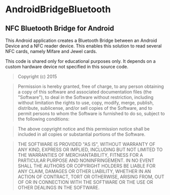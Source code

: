 # AndroidBridgeBluetooth

## NFC Bluetooth Bridge for Android

This Android application creates a Bluetooth Bridge between an Android Device and a NFC reader device. 
This enables this solution to read several NFC cards, namely Mifare and Jewel cards.

This code is shared only for educational purposes only. It depends on a custom hardware device not specified in this source code.



> Copyright (c) 2015

> Permission is hereby granted, free of charge, to any person obtaining a copy of this software and associated documentation files (the "Software"), to deal in the Software without restriction, including without limitation the rights to use, copy, modify, merge, publish, distribute, sublicense, and/or sell copies of the Software, and to permit persons to whom the Software is furnished to do so, subject to the following conditions:

> The above copyright notice and this permission notice shall be included in all copies or substantial portions of the Software.

> THE SOFTWARE IS PROVIDED "AS IS", WITHOUT WARRANTY OF ANY KIND, EXPRESS OR IMPLIED, INCLUDING BUT NOT LIMITED TO THE WARRANTIES OF MERCHANTABILITY, FITNESS FOR A PARTICULAR PURPOSE AND NONINFRINGEMENT. IN NO EVENT SHALL THE AUTHORS OR COPYRIGHT HOLDERS BE LIABLE FOR ANY CLAIM, DAMAGES OR OTHER LIABILITY, WHETHER IN AN ACTION OF CONTRACT, TORT OR OTHERWISE, ARISING FROM, OUT OF OR IN CONNECTION WITH THE SOFTWARE OR THE USE OR OTHER DEALINGS IN THE SOFTWARE.
